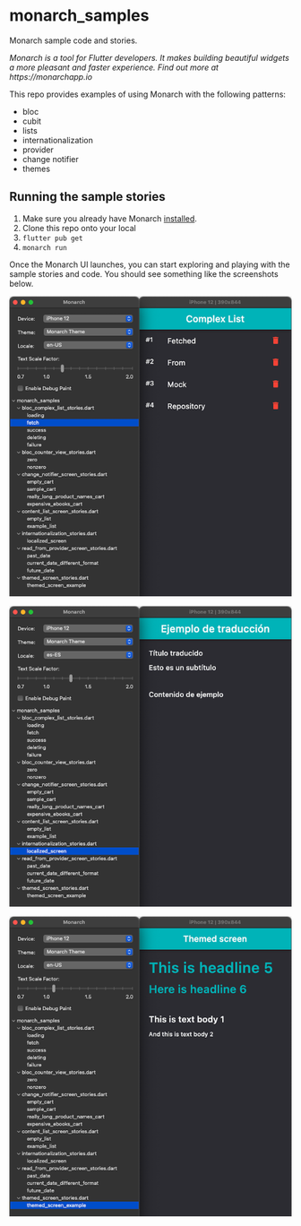 # monarch_samples

Monarch sample code and stories.

_Monarch is a tool for Flutter developers. It makes building beautiful widgets a more pleasant and faster experience. Find out more at https://monarchapp.io_

This repo provides examples of using Monarch with the following patterns:
- bloc
- cubit
- lists
- internationalization
- provider
- change notifier
- themes

## Running the sample stories

1. Make sure you already have Monarch [installed](https://monarchapp.io/docs/install).
2. Clone this repo onto your local
3. `flutter pub get`
4. `monarch run`

Once the Monarch UI launches, you can start exploring and playing with the sample stories and code. You should see something like the screenshots below.

![](docs/fetch-complex-list.png)

![](docs/localized-screen.png)

![](docs/themed-screen.png)
    
    
